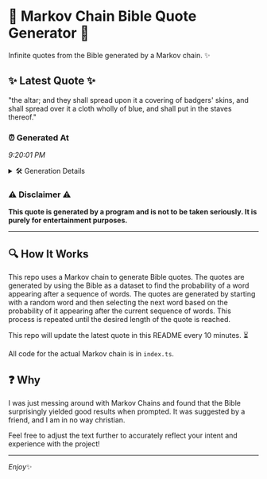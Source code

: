 # 📖 Markov Chain Bible Quote Generator 📖

Infinite quotes from the Bible generated by a Markov chain. ✨

## ✨ Latest Quote ✨
"the altar; and they shall spread upon it a covering of badgers' skins, and shall spread over it a cloth wholly of blue, and shall put in the staves thereof."

### ⏰ Generated At
*9:20:01 PM*

<details>
    <summary>🛠️ Generation Details</summary>
    <p>
        <strong>🌱 Seed:</strong> the<br>
        <strong>🔄 Iterations:</strong> 29<br>
        <strong>📜 Context History:</strong><br>[ the ]: altar;<br>[ the, altar; ]: and<br>[ the, altar;, and ]: they<br>[ the, altar;, and, they ]: shall<br>[ the, altar;, and, they, shall ]: spread<br>[ the, altar;, and, they, shall, spread ]: upon<br>[ altar;, and, they, shall, spread, upon ]: it<br>[ and, they, shall, spread, upon, it ]: a<br>[ they, shall, spread, upon, it, a ]: covering<br>[ shall, spread, upon, it, a, covering ]: of<br>[ spread, upon, it, a, covering, of ]: badgers'<br>[ upon, it, a, covering, of, badgers' ]: skins,<br>[ it, a, covering, of, badgers', skins, ]: and<br>[ a, covering, of, badgers', skins,, and ]: shall<br>[ covering, of, badgers', skins,, and, shall ]: spread<br>[ of, badgers', skins,, and, shall, spread ]: over<br>[ badgers', skins,, and, shall, spread, over ]: it<br>[ skins,, and, shall, spread, over, it ]: a<br>[ and, shall, spread, over, it, a ]: cloth<br>[ shall, spread, over, it, a, cloth ]: wholly<br>[ spread, over, it, a, cloth, wholly ]: of<br>[ over, it, a, cloth, wholly, of ]: blue,<br>[ it, a, cloth, wholly, of, blue, ]: and<br>[ a, cloth, wholly, of, blue,, and ]: shall<br>[ cloth, wholly, of, blue,, and, shall ]: put<br>[ wholly, of, blue,, and, shall, put ]: in<br>[ of, blue,, and, shall, put, in ]: the<br>[ blue,, and, shall, put, in, the ]: staves<br>[ and, shall, put, in, the, staves ]: thereof.<br>
    </p>
</details>

### ⚠️ Disclaimer ⚠️
**This quote is generated by a program and is not to be taken seriously. It is purely for entertainment purposes.**

---

## 🔍 How It Works

This repo uses a Markov chain to generate Bible quotes. The quotes are generated by using the Bible as a dataset to find the probability of a word appearing after a sequence of words. The quotes are generated by starting with a random word and then selecting the next word based on the probability of it appearing after the current sequence of words. This process is repeated until the desired length of the quote is reached.

This repo will update the latest quote in this README every 10 minutes. ⏳

All code for the actual Markov chain is in `index.ts`.

## ❓ Why

I was just messing around with Markov Chains and found that the Bible surprisingly yielded good results when prompted. 
It was suggested by a friend, and I am in no way christian.

Feel free to adjust the text further to accurately reflect your intent and experience with the project!

---

*Enjoy*✨

